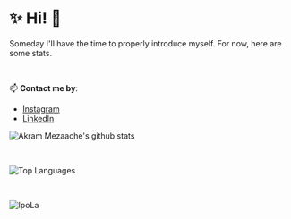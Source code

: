 # ✨ Hi! 👋

Someday I'll have the time to properly introduce myself. For now, here are some stats.

<br>

<!--
**IpoLa/IpoLa** is a ✨ _special_ ✨ repository because its `README.md` (this file) appears on your GitHub profile.

Here are some ideas to get you started:

- 🔭 I’m currently working on ...
- 🌱 I’m currently learning ...
- 👯 I’m looking to collaborate on ...
- 🤔 I’m looking for help with ...
- 💬 Ask me about ...
- 📫 How to reach me: ...
- 😄 Pronouns: ...
- ⚡ Fun fact: ...
-->

📫 **Contact me by**:
- [Instagram](https://www.instagram.com/ipola_dized/)
- [LinkedIn](https://www.linkedin.com/in/akram-mezaache-471b2b35)


![Akram Mezaache's github stats](https://github-readme-stats.vercel.app/api?username=IpoLa&theme=material-palenight&count_private=true&show_icons=true)

<br>

![Top Languages](https://github-readme-stats.vercel.app/api/top-langs/?username=IpoLa&theme=material-palenight&layout=compact)

<br>

<p><img align="center" src="https://github-readme-streak-stats.herokuapp.com/?user=IpoLa" alt="IpoLa" /></p>
